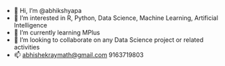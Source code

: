 - 👋 Hi, I’m @abhikshyapa
- 👀 I’m interested in R, Python, Data Science, Machine Learning, Artificial Intelligence
- 🌱 I’m currently learning MPlus
- 💞️ I’m looking to collaborate on any Data Science project or related activities
- 📫 abhishekraymath@gmail.com 9163719803

<!---
abhikshyapa/abhikshyapa is a ✨ special ✨ repository because its `README.md` (this file) appears on your GitHub profile.
You can click the Preview link to take a look at your changes.
--->
